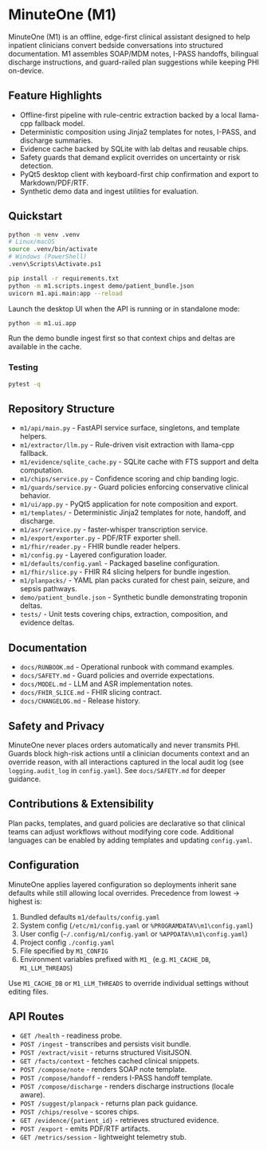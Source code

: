 # MinuteOne (M1)

MinuteOne (M1) is an offline, edge-first clinical assistant designed to help inpatient clinicians convert bedside conversations into structured documentation. M1 assembles SOAP/MDM notes, I-PASS handoffs, bilingual discharge instructions, and guard-railed plan suggestions while keeping PHI on-device.

## Feature Highlights
- Offline-first pipeline with rule-centric extraction backed by a local llama-cpp fallback model.
- Deterministic composition using Jinja2 templates for notes, I-PASS, and discharge summaries.
- Evidence cache backed by SQLite with lab deltas and reusable chips.
- Safety guards that demand explicit overrides on uncertainty or risk detection.
- PyQt5 desktop client with keyboard-first chip confirmation and export to Markdown/PDF/RTF.
- Synthetic demo data and ingest utilities for evaluation.

## Quickstart

```bash
python -m venv .venv
# Linux/macOS
source .venv/bin/activate
# Windows (PowerShell)
.venv\Scripts\Activate.ps1

pip install -r requirements.txt
python -m m1.scripts.ingest demo/patient_bundle.json
uvicorn m1.api.main:app --reload
```

Launch the desktop UI when the API is running or in standalone mode:

```bash
python -m m1.ui.app
```

Run the demo bundle ingest first so that context chips and deltas are available in the cache.

### Testing

```bash
pytest -q
```

## Repository Structure
- `m1/api/main.py` - FastAPI service surface, singletons, and template helpers.
- `m1/extractor/llm.py` - Rule-driven visit extraction with llama-cpp fallback.
- `m1/evidence/sqlite_cache.py` - SQLite cache with FTS support and delta computation.
- `m1/chips/service.py` - Confidence scoring and chip banding logic.
- `m1/guards/service.py` - Guard policies enforcing conservative clinical behavior.
- `m1/ui/app.py` - PyQt5 application for note composition and export.
- `m1/templates/` - Deterministic Jinja2 templates for note, handoff, and discharge.
- `m1/asr/service.py` - faster-whisper transcription service.
- `m1/export/exporter.py` - PDF/RTF exporter shell.
- `m1/fhir/reader.py` - FHIR bundle reader helpers.
- `m1/config.py` - Layered configuration loader.
- `m1/defaults/config.yaml` - Packaged baseline configuration.
- `m1/fhir/slice.py` - FHIR R4 slicing helpers for bundle ingestion.
- `m1/planpacks/` - YAML plan packs curated for chest pain, seizure, and sepsis pathways.
- `demo/patient_bundle.json` - Synthetic bundle demonstrating troponin deltas.
- `tests/` - Unit tests covering chips, extraction, composition, and evidence deltas.

## Documentation
- `docs/RUNBOOK.md` - Operational runbook with command examples.
- `docs/SAFETY.md` - Guard policies and override expectations.
- `docs/MODEL.md` - LLM and ASR implementation notes.
- `docs/FHIR_SLICE.md` - FHIR slicing contract.
- `docs/CHANGELOG.md` - Release history.

## Safety and Privacy
MinuteOne never places orders automatically and never transmits PHI. Guards block high-risk actions until a clinician documents context and an override reason, with all interactions captured in the local audit log (see `logging.audit_log` in `config.yaml`). See `docs/SAFETY.md` for deeper guidance.

## Contributions & Extensibility
Plan packs, templates, and guard policies are declarative so that clinical teams can adjust workflows without modifying core code. Additional languages can be enabled by adding templates and updating `config.yaml`.
## Configuration

MinuteOne applies layered configuration so deployments inherit sane defaults while still allowing local overrides. Precedence from lowest -> highest is:

1. Bundled defaults `m1/defaults/config.yaml`
2. System config (`/etc/m1/config.yaml` or `%PROGRAMDATA%\m1\config.yaml`)
3. User config (`~/.config/m1/config.yaml` or `%APPDATA%\m1\config.yaml`)
4. Project config `./config.yaml`
5. File specified by `M1_CONFIG`
6. Environment variables prefixed with `M1_` (e.g. `M1_CACHE_DB`, `M1_LLM_THREADS`)

Use `M1_CACHE_DB` or `M1_LLM_THREADS` to override individual settings without editing files.
## API Routes
- `GET /health` - readiness probe.
- `POST /ingest` - transcribes and persists visit bundle.
- `POST /extract/visit` - returns structured VisitJSON.
- `GET /facts/context` - fetches cached clinical snippets.
- `POST /compose/note` - renders SOAP note template.
- `POST /compose/handoff` - renders I-PASS handoff template.
- `POST /compose/discharge` - renders discharge instructions (locale aware).
- `POST /suggest/planpack` - returns plan pack guidance.
- `POST /chips/resolve` - scores chips.
- `GET /evidence/{patient_id}` - retrieves structured evidence.
- `POST /export` - emits PDF/RTF artifacts.
- `GET /metrics/session` - lightweight telemetry stub.
